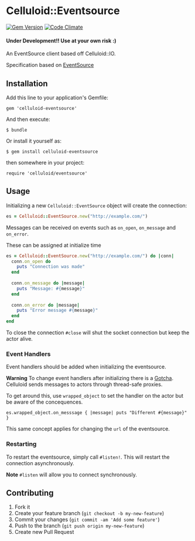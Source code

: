 # Celluloid::Eventsource

[![Gem Version](https://badge.fury.io/rb/celluloid-eventsource.png)](http://badge.fury.io/rb/celluloid-eventsource)
[![Code Climate](https://codeclimate.com/github/Tonkpils/celluloid-eventsource.png)](https://codeclimate.com/github/Tonkpils/celluloid-eventsource)

#### Under Development!! Use at your own risk :)

An EventSource client based off Celluloid::IO.

Specification based on [EventSource](http://www.w3.org/TR/2012/CR-eventsource-20121211/)

## Installation

Add this line to your application's Gemfile:

    gem 'celluloid-eventsource'

And then execute:

    $ bundle

Or install it yourself as:

    $ gem install celluloid-eventsource

then somewhere in your project:

    require 'celluloid/eventsource'

## Usage

Initializing a new `Celluloid::EventSource` object will create the connection:

```ruby
es = Celluloid::EventSource.new("http://example.com/")
```

Messages can be received on events such as `on_open`, `on_message` and `on_error`.

These can be assigned at initialize time

```ruby
es = Celluloid::EventSource.new("http://example.com/") do |conn|
  conn.on_open do 
    puts "Connection was made"
  end
  
  conn.on_message do |message|
    puts "Message: #{message}"
  end
  
  conn.on_error do |message|
    puts "Error message #{message}"
  end
end
```

To close the connection `#close` will shut the socket connection but keep the actor alive. 

### Event Handlers

Event handlers should be added when initializing the eventsource.

**Warning**
To change event handlers after initializing there is a [Gotcha](https://github.com/celluloid/celluloid/wiki/Gotchas).
Celluloid sends messages to actors through thread-safe proxies.

To get around this, use `wrapped_object` to set the handler on the actor but be aware of the concequences.

`es.wrapped_object.on_messsage { |message| puts "Different #{message}" }`

This same concept applies for changing the `url` of the eventsource.

### Restarting

To restart the eventsource, simply call `#listen!`. This will restart the connection asynchronously. 

**Note** `#listen` will allow you to connect synchronously. 

## Contributing

1. Fork it
2. Create your feature branch (`git checkout -b my-new-feature`)
3. Commit your changes (`git commit -am 'Add some feature'`)
4. Push to the branch (`git push origin my-new-feature`)
5. Create new Pull Request

